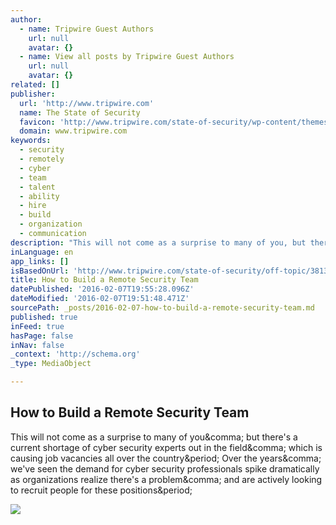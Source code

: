 ```yaml
---
author:
  - name: Tripwire Guest Authors
    url: null
    avatar: {}
  - name: View all posts by Tripwire Guest Authors
    url: null
    avatar: {}
related: []
publisher:
  url: 'http://www.tripwire.com'
  name: The State of Security
  favicon: 'http://www.tripwire.com/state-of-security/wp-content/themes/tw-base/favicon.ico'
  domain: www.tripwire.com
keywords:
  - security
  - remotely
  - cyber
  - team
  - talent
  - ability
  - hire
  - build
  - organization
  - communication
description: "This will not come as a surprise to many of you, but there's a current shortage of cyber security experts out in the field, which is causing job vacancies all over the country. Over the years, we've seen the demand for cyber security professionals spike dramatically as organizations realize there's a problem, and are actively looking to recruit people for these positions."
inLanguage: en
app_links: []
isBasedOnUrl: 'http://www.tripwire.com/state-of-security/off-topic/38133/'
title: How to Build a Remote Security Team
datePublished: '2016-02-07T19:55:28.096Z'
dateModified: '2016-02-07T19:51:48.471Z'
sourcePath: _posts/2016-02-07-how-to-build-a-remote-security-team.md
published: true
inFeed: true
hasPage: false
inNav: false
_context: 'http://schema.org'
_type: MediaObject

---
```

<article style=""><h1>How to Build a Remote Security Team</h1><p>This will not come as a surprise to many of you&amp;comma; but there's a current shortage of cyber security experts out in the field&amp;comma; which is causing job vacancies all over the country&amp;period; Over the years&amp;comma; we've seen the demand for cyber security professionals spike dramatically as organizations realize there's a problem&amp;comma; and are actively looking to recruit people for these positions&amp;period;</p><img src="http://www.tripwire.com/state-of-security/wp-content/uploads/ISACA_Cybersecurity_Infographic-1280x989.jpg" /></article>